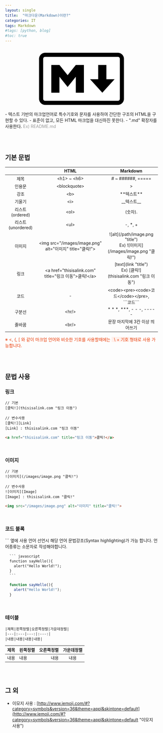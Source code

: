 ```yaml
---
layout: single
title:  "마크다운(Markdown)이란?"
categories: IT
tags: Markdown
#tags: [python, blog]
#toc: true
---
```

<br/>
<div style="text-align: center;">
  <img src="/images/2022-07-11-markdown.png" width="280px" alt="마크다운"/>
</div>
<br/>
- 텍스트 기반의 마크업언어로 특수기호와 문자를 사용하여 간단한 구조의 HTML을 구현할 수 있다.
- 표준이 없고, 모든 HTML 마크업을 대신하진 못한다.
- ".md" 확장자를 사용한다. <span style="color: #999">Ex) README.md</span>

<br/><br/>

## 기본 문법

||HTML|Markdown|
|:---:|:---:|:---:|
|제목|\<h1> ~ \<h6>|# ~ ######, =====|
|인용문|\<blockquote>|>|
|강조|\<b>|\*\*텍스트\*\*|
|기울기|\<i>|\_\_텍스트\_\_|
|리스트 (ordered)|\<ol>|(숫자). |
|리스트 (unordered)|\<ul>|-, *, +|
|이미지|\<img src="/images/image.png" alt="이미지" title="클릭!">|\!\[alt\]\(/path/image.png "title"\) <br> Ex) \!\[이미지\]\(/images/image.png "클릭!"\)|
|링크|\<a href="thisisalink.com" title="링크 이동">클릭!\</a>|\[text\]\(link "title"\) <br> Ex) \[클릭!\]\(thisisalink.com "링크 이동"\)|
|코드|-|\<code>\<pre>\<code>코드\</code>\</pre>, <br/> \`\`\`코드\`\`\` |
|구분선|\<hr/>|\* \* \*, \*\*\*, \- \- \-, \-\-\-\-\-|
|줄바꿈|\<br/>|문장 마지막에 3칸 이상 띄어쓰기|

<p style="color: #e93700;">
  ※ <, {, [ 와 같이 마크업 언어와 비슷한 기호를 사용할때에는 <span style="background: #fff0eb;">&nbsp;&nbsp;\ + 기호&nbsp;</span>형태로 사용 가능합니다.
</p>

<br/><br/>

## 문법 사용

### 링크 

  ```
  // 기본
  [클릭!](thisisalink.com "링크 이동")

  // 변수사용
  [클릭!][Link]
  [Link] : thisisalink.com "링크 이동"   
  ```
  ``` html
  <a href="thisisalink.com" title="링크 이동">클릭!</a>
  ```

<br/>

### 이미지  

  ```
  // 기본
  ![이미지](/images/image.png "클릭!")

  // 변수사용
  ![이미지][Image]
  [Image] : thisisalink.com "클릭!"
  ```
  ``` html
  <img src="/images/image.png" alt="이미지" title="클릭!">
  ```

<br/>

### 코드 블록 

  \`\`\` 옆에 사용 언어 선언시 해당 언어 문법강조(Syntax highlighting)가 가능 합니다.
  언어종류는 소문자로 작성해야합니다.

  ```   
    ``` javascript
    function sayHello(){
      alert("Hello World!");
    }
    ```
  ```   
  
  ``` javascript   
    function sayHello(){
      alert("Hello World!");
    }
  ```   

<br/>

### 테이블

```
|제목|왼쪽정렬|오른쪽정렬|가운데정렬|
|---|:---|---:|:---:|
|내용|내용|내용|내용|
```

|제목|왼쪽정렬|오른쪽정렬|가운데정렬|
|---|:---|---:|:---:|
|내용|내용|내용|내용|

<br/><br/>

## 그 외 
- 이모지 사용 : [http://www.iemoji.com/#?category=symbols&version=36&theme=appl&skintone=default](http://www.iemoji.com/#?category=symbols&version=36&theme=appl&skintone=default "이모지 사용")

<br/>
